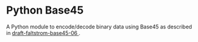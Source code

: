 # Python Base45

A Python module to encode/decode binary data using Base45 as described in [draft-faltstrom-base45-06 ](https://datatracker.ietf.org/doc/draft-faltstrom-base45/).
